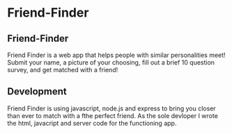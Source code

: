 # Friend-Finder

## Friend-Finder
Friend Finder is a web app that helps people with similar personalities meet! Submit your name, a picture of your choosing, fill out a brief 10 question survey, and get matched with a friend!

## Development
Friend Finder is using  javascript, node.js and express to bring you closer than ever to match with a fthe perfect friend. As the sole devloper I wrote the html, javacript and server code for the functioning app.
